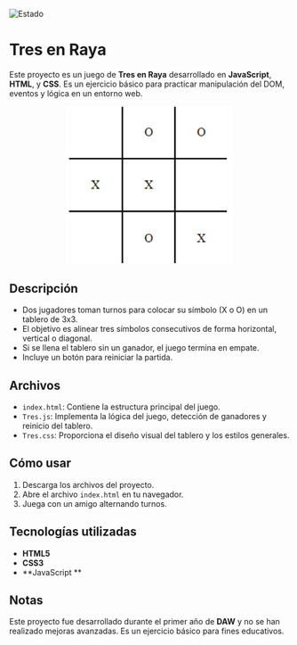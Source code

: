 ![Estado](https://img.shields.io/badge/Estado-Acabado-brightgreen?style=plastic)

# Tres en Raya

Este proyecto es un juego de **Tres en Raya** desarrollado en **JavaScript**, **HTML**, y **CSS**. Es un ejercicio básico para practicar manipulación del DOM, eventos y lógica en un entorno web.

<div align="center">
  <img src="Tres_En_raya.png" alt="Imagen del juego de memoria js" width="300">
</div>

## Descripción

- Dos jugadores toman turnos para colocar su símbolo (X o O) en un tablero de 3x3.
- El objetivo es alinear tres símbolos consecutivos de forma horizontal, vertical o diagonal.
- Si se llena el tablero sin un ganador, el juego termina en empate.
- Incluye un botón para reiniciar la partida.

## Archivos

- `index.html`: Contiene la estructura principal del juego.
- `Tres.js`: Implementa la lógica del juego, detección de ganadores y reinicio del tablero.
- `Tres.css`: Proporciona el diseño visual del tablero y los estilos generales.

## Cómo usar

1. Descarga los archivos del proyecto.
2. Abre el archivo `index.html` en tu navegador.
3. Juega con un amigo alternando turnos.

## Tecnologías utilizadas

- **HTML5**
- **CSS3**
- **JavaScript **

## Notas

Este proyecto fue desarrollado durante el primer año de **DAW** y no se han realizado mejoras avanzadas. Es un ejercicio básico para fines educativos.
